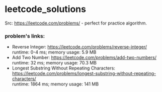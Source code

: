 # leetcode_solutions
Src: https://leetcode.com/problems/ - perfect for practice algorithm.

### problem's links:
* Reverse Integer: https://leetcode.com/problems/reverse-integer/  
runtime: 0-4 ms; memory usage: 5.9 MB
* Add Two Number: https://leetcode.com/problems/add-two-numbers/  
runtime: 32 ms; memory usage: 70.3 MB  
* Longest Substring Without Repeating Characters: https://leetcode.com/problems/longest-substring-without-repeating-characters/  
runtime: 1864 ms; memory usage: 141 MB
